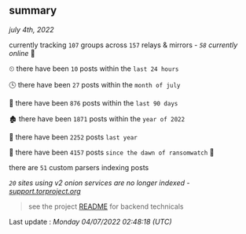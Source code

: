 
## summary
_july 4th, 2022_

currently tracking `107` groups across `157` relays & mirrors - _`58` currently online_ 📡

⏲ there have been `10` posts within the `last 24 hours`

🕓 there have been `27` posts within the `month of july`

📅 there have been `876` posts within the `last 90 days`

🏚 there have been `1871` posts within the `year of 2022`

🚀 there have been `2252` posts `last year`

🦕 there have been `4157` posts `since the dawn of ransomwatch` 🐣

there are `51` custom parsers indexing posts

_`20` sites using v2 onion services are no longer indexed - [support.torproject.org](https://support.torproject.org/onionservices/v2-deprecation/)_

> see the project [README](https://github.com/jmousqueton/ransomwatch#readme) for backend technicals



Last update : _Monday 04/07/2022 02:48:18 (UTC)_


